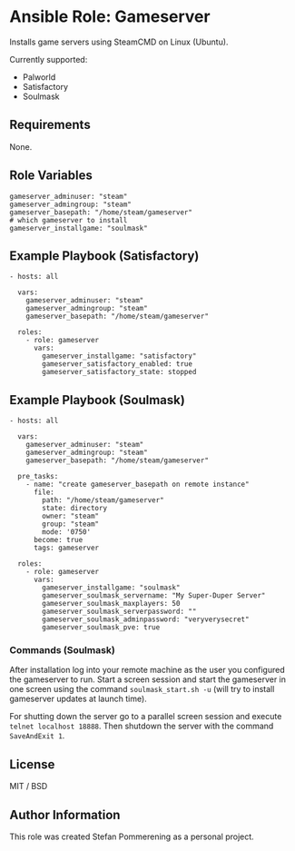 # Ansible Role: Gameserver

Installs game servers using SteamCMD on Linux (Ubuntu). 

Currently supported:
* Palworld
* Satisfactory
* Soulmask

## Requirements

None.

## Role Variables

```
gameserver_adminuser: "steam"
gameserver_admingroup: "steam"
gameserver_basepath: "/home/steam/gameserver"
# which gameserver to install
gameserver_installgame: "soulmask"
```

## Example Playbook (Satisfactory)

```
- hosts: all

  vars:
    gameserver_adminuser: "steam"
    gameserver_admingroup: "steam"
    gameserver_basepath: "/home/steam/gameserver"

  roles:
    - role: gameserver
      vars:
        gameserver_installgame: "satisfactory"
        gameserver_satisfactory_enabled: true
        gameserver_satisfactory_state: stopped
```

## Example Playbook (Soulmask)

```
- hosts: all

  vars:
    gameserver_adminuser: "steam"
    gameserver_admingroup: "steam"
    gameserver_basepath: "/home/steam/gameserver"

  pre_tasks:
    - name: "create gameserver_basepath on remote instance"
      file:
        path: "/home/steam/gameserver"
        state: directory
        owner: "steam"
        group: "steam"
        mode: '0750'
      become: true
      tags: gameserver

  roles:
    - role: gameserver
      vars: 
        gameserver_installgame: "soulmask"
        gameserver_soulmask_servername: "My Super-Duper Server"
        gameserver_soulmask_maxplayers: 50
        gameserver_soulmask_serverpassword: ""
        gameserver_soulmask_adminpassword: "veryverysecret"
        gameserver_soulmask_pve: true
```

### Commands (Soulmask)

After installation log into your remote machine as the user you configured the gameserver to run. 
Start a screen session and start the gameserver in one screen using the command `soulmask_start.sh -u` 
(will try to install gameserver updates at launch time). 

For shutting down the server go to a parallel screen session and execute `telnet localhost 18888`. 
Then shutdown the server with the command `SaveAndExit 1`. 

## License

MIT / BSD

## Author Information

This role was created Stefan Pommerening as a personal project.

